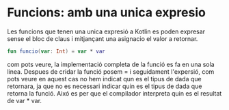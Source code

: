 # Funcions: amb una unica expresio

Les funcions que tenen una unica expresió a Kotlin es poden expresar sense el bloc de claus i mitjançant una asignacio el valor a retornar.

```kotlin
fun funcio(var: Int) = var * var
```
com pots veure, la implementació completa de la funció es fa en una sola linea. Despues de cridar la funció posem = i seguidament l'expersió, com pots veure en aquest cas no hem indicat qun es el tipus de dada que retornara, ja que no es necessari indicar quin es el tipus de dada que retorna la funció. Aixó es per que el compilador interpreta quin es el resultat de var * var.


